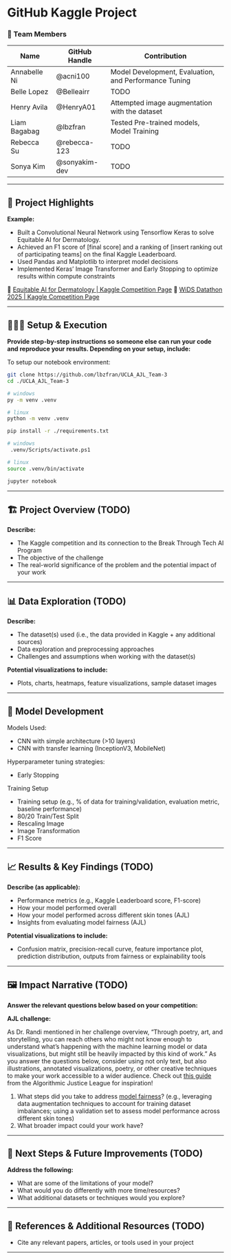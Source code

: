 # GitHub Kaggle Project

### **👥 Team Members**

| Name | GitHub Handle | Contribution |
| - | - | - |
| Annabelle Ni | @acni100 | Model Development, Evaluation, and Performance Tuning |
| Belle Lopez | @Belleairr | TODO |
| Henry Avila | @HenryA01 | Attempted image augmentation with the dataset |
| Liam Bagabag | @lbzfran | Tested Pre-trained models, Model Training |
| Rebecca Su | @rebecca-123 | TODO |
| Sonya Kim | @sonyakim-dev | TODO |

---

## **🎯 Project Highlights**

**Example:**

* Built a Convolutional Neural Network using Tensorflow Keras to solve Equitable AI for Dermatology.
* Achieved an F1 score of \[final score\] and a ranking of \[insert ranking out of participating teams\] on the final Kaggle Leaderboard.
* Used Pandas and Matplotlib to interpret model decisions
* Implemented Keras’ Image Transformer and Early Stopping to optimize results within compute constraints

🔗 [Equitable AI for Dermatology | Kaggle Competition Page](https://www.kaggle.com/competitions/bttai-ajl-2025/overview)
🔗 [WiDS Datathon 2025 | Kaggle Competition Page](https://www.kaggle.com/competitions/widsdatathon2025/overview)

---

## **👩🏽‍💻 Setup & Execution**

**Provide step-by-step instructions so someone else can run your code and reproduce your results. Depending on your setup, include:**

To setup our notebook environment:

```sh
git clone https://github.com/lbzfran/UCLA_AJL_Team-3
cd ./UCLA_AJL_Team-3

# windows
py -m venv .venv 

# linux
python -m venv .venv

pip install -r ./requirements.txt

# windows
 .venv/Scripts/activate.ps1

# linux
source .venv/bin/activate

jupyter notebook
```

---

## **🏗️ Project Overview (TODO)**

**Describe:**

* The Kaggle competition and its connection to the Break Through Tech AI Program
* The objective of the challenge
* The real-world significance of the problem and the potential impact of your work

---

## **📊 Data Exploration (TODO)**

**Describe:**

* The dataset(s) used (i.e., the data provided in Kaggle \+ any additional sources)
* Data exploration and preprocessing approaches
* Challenges and assumptions when working with the dataset(s)

**Potential visualizations to include:**

* Plots, charts, heatmaps, feature visualizations, sample dataset images

---

## **🧠 Model Development**

Models Used:
* CNN with simple architecture (>10 layers)
* CNN with transfer learning (InceptionV3, MobileNet)

Hyperparameter tuning strategies:
* Early Stopping

Training Setup
* Training setup (e.g., % of data for training/validation, evaluation metric, baseline performance)
* 80/20 Train/Test Split
* Rescaling Image
* Image Transformation
* F1 Score

---

## **📈 Results & Key Findings (TODO)**

**Describe (as applicable):**

* Performance metrics (e.g., Kaggle Leaderboard score, F1-score)
* How your model performed overall
* How your model performed across different skin tones (AJL)
* Insights from evaluating model fairness (AJL)

**Potential visualizations to include:**

* Confusion matrix, precision-recall curve, feature importance plot, prediction distribution, outputs from fairness or explainability tools

---

## **🖼️ Impact Narrative (TODO)**

**Answer the relevant questions below based on your competition:**

**AJL challenge:**

As Dr. Randi mentioned in her challenge overview, “Through poetry, art, and storytelling, you can reach others who might not know enough to understand what’s happening with the machine learning model or data visualizations, but might still be heavily impacted by this kind of work.”
As you answer the questions below, consider using not only text, but also illustrations, annotated visualizations, poetry, or other creative techniques to make your work accessible to a wider audience.
Check out [this guide](https://drive.google.com/file/d/1kYKaVNR\_l7Abx2kebs3AdDi6TlPviC3q/view) from the Algorithmic Justice League for inspiration!

1. What steps did you take to address [model fairness](https://haas.berkeley.edu/wp-content/uploads/What-is-fairness_-EGAL2.pdf)? (e.g., leveraging data augmentation techniques to account for training dataset imbalances; using a validation set to assess model performance across different skin tones)
2. What broader impact could your work have?

---

## **🚀 Next Steps & Future Improvements (TODO)**

**Address the following:**

* What are some of the limitations of your model?
* What would you do differently with more time/resources?
* What additional datasets or techniques would you explore?

---

## **📄 References & Additional Resources (TODO)**

* Cite any relevant papers, articles, or tools used in your project

---

